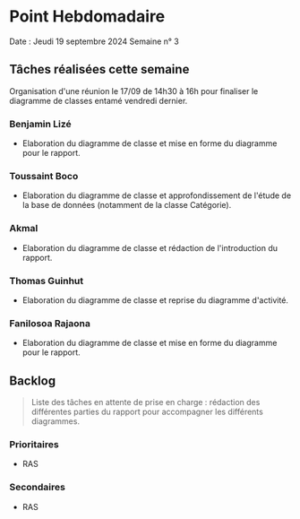 # Point Hebdomadaire

Date : Jeudi 19 septembre 2024
Semaine n° 3

## Tâches réalisées cette semaine

Organisation d'une réunion le 17/09 de 14h30 à 16h pour finaliser le diagramme de 
classes entamé vendredi dernier.

### Benjamin Lizé

- Elaboration du diagramme de classe et mise en forme du diagramme pour le rapport.

### Toussaint Boco

- Elaboration du diagramme de classe et approfondissement de l'étude de la base
de données (notamment de la classe Catégorie).

### Akmal

- Elaboration du diagramme de classe et rédaction de l'introduction du rapport.

### Thomas Guinhut

- Elaboration du diagramme de classe et reprise du diagramme d'activité.


### Fanilosoa Rajaona

- Elaboration du diagramme de classe et mise en forme du diagramme pour le rapport.


## Backlog

> Liste des tâches en attente de prise en charge : rédaction des différentes parties
du rapport pour accompagner les différents diagrammes.

### Prioritaires

- RAS

### Secondaires

- RAS